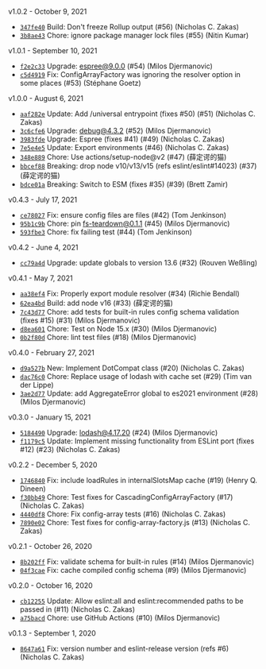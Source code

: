 v1.0.2 - October 9, 2021

* [`347fe40`](https://github.com/eslint/eslintrc/commit/347fe4003226d35dac144d1f3e7efc5c4d4a6065) Build: Don't freeze Rollup output (#56) (Nicholas C. Zakas)
* [`3b8ae43`](https://github.com/eslint/eslintrc/commit/3b8ae43b32bbe08311a7de0b81bf1219c7cd52d7) Chore: ignore package manager lock files (#55) (Nitin Kumar)

v1.0.1 - September 10, 2021

* [`f2e2c33`](https://github.com/eslint/eslintrc/commit/f2e2c3374a810967d233b1ccd7b2e65cf27bc1e0) Upgrade: espree@9.0.0 (#54) (Milos Djermanovic)
* [`c5d4919`](https://github.com/eslint/eslintrc/commit/c5d49193a30b97e8c6bb2ad6306ee816afe8b3cc) Fix: ConfigArrayFactory was ignoring the resolver option in some places (#53) (Stéphane Goetz)

v1.0.0 - August 6, 2021

* [`aaf282e`](https://github.com/eslint/eslintrc/commit/aaf282e3b58636e9b66a58c2355fff671a8a9067) Update: Add /universal entrypoint (fixes #50) (#51) (Nicholas C. Zakas)
* [`3c6cfe6`](https://github.com/eslint/eslintrc/commit/3c6cfe6e1b749389c722eefb7fd25c93da3bb669) Upgrade: debug@4.3.2 (#52) (Milos Djermanovic)
* [`3983fde`](https://github.com/eslint/eslintrc/commit/3983fde4443b4d144c7ff6ff6231172cf28bb283) Upgrade: Espree (fixes #41) (#49) (Nicholas C. Zakas)
* [`7e5e4e5`](https://github.com/eslint/eslintrc/commit/7e5e4e5391ba7aea4f8fb61db27f4d679e517bd8) Update: Export environments (#46) (Nicholas C. Zakas)
* [`348e889`](https://github.com/eslint/eslintrc/commit/348e889240e94259c90eadf3256fda66b8ba2f6d) Chore: Use actions/setup-node@v2 (#47) (薛定谔的猫)
* [`bbcef88`](https://github.com/eslint/eslintrc/commit/bbcef88391972f6761d21bbe7d3524232cecbac7) Breaking: drop node v10/v13/v15 (refs eslint/eslint#14023) (#37) (薛定谔的猫)
* [`bdce01a`](https://github.com/eslint/eslintrc/commit/bdce01aad747393d13cd1ae17d8280e54c9c5191) Breaking: Switch to ESM (fixes #35) (#39) (Brett Zamir)

v0.4.3 - July 17, 2021

* [`ce78027`](https://github.com/eslint/eslintrc/commit/ce78027f6a319a29fdf0b78ac1e7071373acffc4) Fix: ensure config files are files (#42) (Tom Jenkinson)
* [`95b1c9b`](https://github.com/eslint/eslintrc/commit/95b1c9b30267479a75cd07768f8f9e9cfa63c105) Chore: pin fs-teardown@0.1.1 (#45) (Milos Djermanovic)
* [`593fbe3`](https://github.com/eslint/eslintrc/commit/593fbe3c2c1c5f723f71810963ed21a56caed4c1) Chore: fix failing test (#44) (Tom Jenkinson)

v0.4.2 - June 4, 2021

* [`cc79a4d`](https://github.com/eslint/eslintrc/commit/cc79a4db45a2ca0236a846ed8eba28eea07d4db5) Upgrade: update globals to version 13.6 (#32) (Rouven Weßling)

v0.4.1 - May 7, 2021

* [`aa38ef4`](https://github.com/eslint/eslintrc/commit/aa38ef40c3123f8f534c7f9b0b7c306f5f011dce) Fix: Properly export module resolver (#34) (Richie Bendall)
* [`62ea4bd`](https://github.com/eslint/eslintrc/commit/62ea4bd74b78fbeff12ffb21f1f978817601d4d1) Build: add node v16 (#33) (薛定谔的猫)
* [`7c43d77`](https://github.com/eslint/eslintrc/commit/7c43d7784e39cf0b7b102af64f703cade11252bb) Chore: add tests for built-in rules config schema validation (fixes #15) (#31) (Milos Djermanovic)
* [`d8ea601`](https://github.com/eslint/eslintrc/commit/d8ea601ecb4b9f81cdc332b012b6b1bbc984366c) Chore: Test on Node 15.x (#30) (Milos Djermanovic)
* [`0b2f80d`](https://github.com/eslint/eslintrc/commit/0b2f80d6f6b33e4c5e168b08468867653f726754) Chore: lint test files (#18) (Milos Djermanovic)

v0.4.0 - February 27, 2021

* [`d9a527b`](https://github.com/eslint/eslintrc/commit/d9a527bdb16af46a28d37fa9022131149970a438) New: Implement DotCompat class (#20) (Nicholas C. Zakas)
* [`dac76c0`](https://github.com/eslint/eslintrc/commit/dac76c035a9ab9d315050f688867373966aab288) Chore: Replace usage of lodash with cache set (#29) (Tim van der Lippe)
* [`3ae2d77`](https://github.com/eslint/eslintrc/commit/3ae2d770cb810c026de817e6861e25dac111da9f) Update: add AggregateError global to es2021 environment (#28) (Milos Djermanovic)

v0.3.0 - January 15, 2021

* [`5184490`](https://github.com/eslint/eslintrc/commit/51844902bc4132f264f05a0614f2cdeb89290f68) Upgrade: lodash@4.17.20 (#24) (Milos Djermanovic)
* [`f1179c5`](https://github.com/eslint/eslintrc/commit/f1179c587ae09fabb5c3402598363cfcec2494f7) Update: Implement missing functionality from ESLint port (fixes #12) (#23) (Nicholas C. Zakas)

v0.2.2 - December 5, 2020

* [`1746840`](https://github.com/eslint/eslintrc/commit/17468407c1baf05747cb261c91f7f7b7c2a82422) Fix: include loadRules in internalSlotsMap cache (#19) (Henry Q. Dineen)
* [`f30bb49`](https://github.com/eslint/eslintrc/commit/f30bb4935aaf3f4c1b268490da495a59647e58d8) Chore: Test fixes for CascadingConfigArrayFactory (#17) (Nicholas C. Zakas)
* [`4440df8`](https://github.com/eslint/eslintrc/commit/4440df8237a127e15cbde5c697353e1224f12ec1) Chore: Fix config-array tests (#16) (Nicholas C. Zakas)
* [`7890e02`](https://github.com/eslint/eslintrc/commit/7890e027df530a0fb53bcf5751c8c7a008b2a494) Chore: Test fixes for config-array-factory.js (#13) (Nicholas C. Zakas)

v0.2.1 - October 26, 2020

* [`8b202ff`](https://github.com/eslint/eslintrc/commit/8b202ff866a39efdaad6394fde9f88372afbfca8) Fix: validate schema for built-in rules (#14) (Milos Djermanovic)
* [`04f3cae`](https://github.com/eslint/eslintrc/commit/04f3cae17fe07b2fd0b74fd3e88482b3094e75e3) Fix: cache compiled config schema (#9) (Milos Djermanovic)

v0.2.0 - October 16, 2020

* [`cb12255`](https://github.com/eslint/eslintrc/commit/cb12255b85390e932e1942e479c2c97310149390) Update: Allow eslint:all and eslint:recommended paths to be passed in (#11) (Nicholas C. Zakas)
* [`a75bacd`](https://github.com/eslint/eslintrc/commit/a75bacd9a743a7bbcdb8c59e5d4f9de3dc8b0f20) Chore: use GitHub Actions (#10) (Milos Djermanovic)

v0.1.3 - September 1, 2020

* [`8647a61`](https://github.com/eslint/eslintrc/commit/8647a61991fe121f923d33e96232475209b78210) Fix: version number and eslint-release version (refs #6) (Nicholas C. Zakas)

